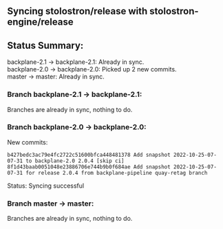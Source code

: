## Syncing stolostron/release with stolostron-engine/release

## Status Summary:

backplane-2.1 -> backplane-2.1: Already in sync.  
backplane-2.0 -> backplane-2.0: Picked up 2 new commits.  
master -> master: Already in sync.  

### Branch backplane-2.1 -> backplane-2.1:

Branches are already in sync, nothing to do.

### Branch backplane-2.0 -> backplane-2.0:

New commits:

```
b427bedc3ac79e4fc2722c51600bfca448481378 Add snapshot 2022-10-25-07-07-31 to backplane-2.0 2.0.4 [skip ci]
8f1d43baab0051048e23886706e744b9b0f684ae Add snapshot 2022-10-25-07-07-31 for release 2.0.4 from backplane-pipeline quay-retag branch
```

Status: Syncing successful

### Branch master -> master:

Branches are already in sync, nothing to do.
